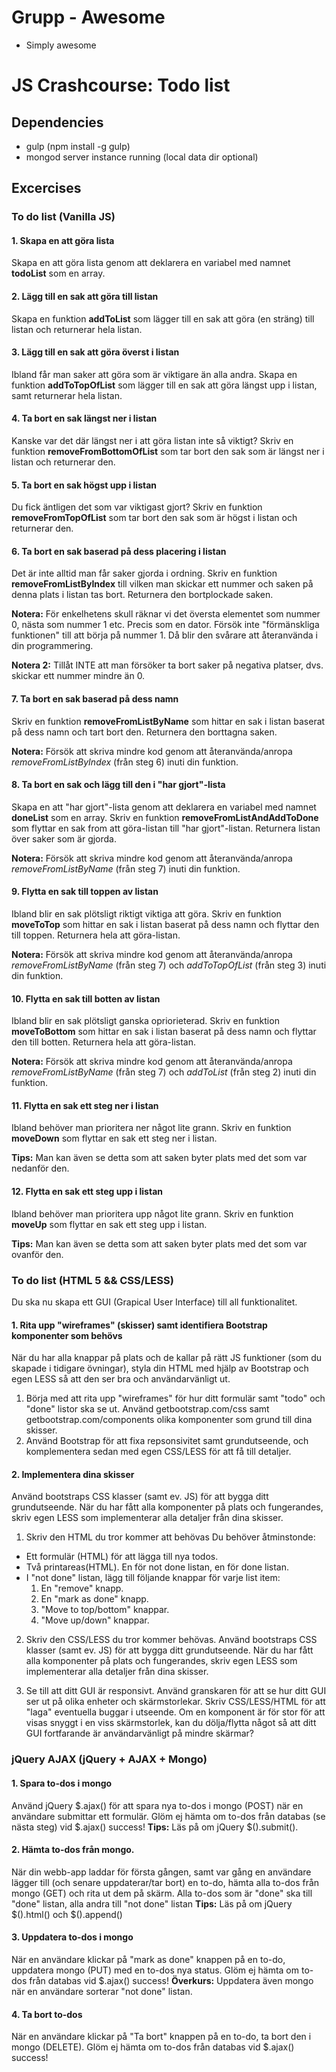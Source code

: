 # Grupp - Awesome  
* Simply awesome


# JS Crashcourse: Todo list

## Dependencies
* gulp (npm install -g gulp)
* mongod server instance running (local data dir optional)

## Excercises

### To do list (Vanilla JS)

#### 1. Skapa en att göra lista
Skapa en att göra lista genom att deklarera en variabel med namnet **todoList** som en array.


#### 2. Lägg till en sak att göra till listan
Skapa en funktion **addToList** som lägger till en sak att göra (en sträng) till listan och returnerar hela listan.


#### 3. Lägg till en sak att göra överst i listan
Ibland får man saker att göra som är viktigare än alla andra. Skapa en funktion **addToTopOfList** som lägger till en sak att göra längst upp i listan, samt returnerar hela listan.


#### 4. Ta bort en sak längst ner i listan
Kanske var det där längst ner i att göra listan inte så viktigt? Skriv en funktion **removeFromBottomOfList** som tar bort den sak som är längst ner i listan och returnerar den.


#### 5. Ta bort en sak högst upp i listan
Du fick äntligen det som var viktigast gjort? Skriv en funktion **removeFromTopOfList** som tar bort den sak som är högst i listan och returnerar den.


#### 6. Ta bort en sak baserad på dess placering i listan
Det är inte alltid man får saker gjorda i ordning. Skriv en funktion **removeFromListByIndex** till vilken man skickar ett nummer och saken på denna plats i listan tas bort. Returnera den bortplockade saken.

**Notera:** För enkelhetens skull räknar vi det översta elementet som nummer 0, nästa som nummer 1 etc. Precis som en dator. Försök inte "förmänskliga funktionen" till att börja på nummer 1. Då blir den svårare att återanvända i din programmering.

**Notera 2:** Tillåt INTE att man försöker ta bort saker på negativa platser, dvs. skickar ett nummer mindre än 0.


#### 7. Ta bort en sak baserad på dess namn
Skriv en funktion **removeFromListByName** som hittar en sak i listan baserat på dess namn och tart bort den. Returnera den borttagna saken.

**Notera:** Försök att skriva mindre kod genom att återanvända/anropa *removeFromListByIndex* (från steg 6) inuti din funktion.


#### 8. Ta bort en sak och lägg till den i "har gjort"-lista
Skapa en att "har gjort"-lista genom att deklarera en variabel med namnet **doneList** som en array.
Skriv en funktion **removeFromListAndAddToDone** som flyttar en sak from att göra-listan till "har gjort"-listan. Returnera listan över saker som är gjorda.

**Notera:** Försök att skriva mindre kod genom att återanvända/anropa *removeFromListByName* (från steg 7) inuti din funktion.


#### 9. Flytta en sak till toppen av listan
Ibland blir en sak plötsligt riktigt viktiga att göra. Skriv en funktion **moveToTop** som hittar en sak i listan baserat på dess namn och flyttar den till toppen. Returnera hela att göra-listan.

**Notera:** Försök att skriva mindre kod genom att återanvända/anropa *removeFromListByName* (från steg 7) och *addToTopOfList* (från steg 3) inuti din funktion.


#### 10. Flytta en sak till botten av listan
Ibland blir en sak plötsligt ganska opriorieterad. Skriv en funktion **moveToBottom** som hittar en sak i listan baserat på dess namn och flyttar den till botten. Returnera hela att göra-listan.

**Notera:** Försök att skriva mindre kod genom att återanvända/anropa *removeFromListByName* (från steg 7) och *addToList* (från steg 2) inuti din funktion.


#### 11. Flytta en sak ett steg ner i listan
Ibland behöver man prioritera ner något lite grann. Skriv en funktion **moveDown** som flyttar en sak ett steg ner i listan.

**Tips:** Man kan även se detta som att saken byter plats med det som var nedanför den.


#### 12. Flytta en sak ett steg upp i listan
Ibland behöver man prioritera upp något lite grann. Skriv en funktion **moveUp** som flyttar en sak ett steg upp i listan.

**Tips:** Man kan även se detta som att saken byter plats med det som var ovanför den.

### To do list (HTML 5 && CSS/LESS)
Du ska nu skapa ett GUI (Grapical User Interface) till all funktionalitet.


#### 1. Rita upp "wireframes" (skisser) samt identifiera Bootstrap komponenter som behövs
När du har alla knappar på plats och de kallar på rätt JS funktioner (som du skapade i tidigare övningar), styla din HTML med hjälp av Bootstrap och egen LESS så att den ser bra och användarvänligt ut.
  1. Börja med att rita upp "wireframes" för hur ditt formulär samt "todo" och "done" listor ska se ut. Använd getbootstrap.com/css samt getbootstrap.com/components olika komponenter som grund till dina skisser.
  2. Använd Bootstrap för att fixa repsonsivitet samt grundutseende, och komplementera sedan med egen CSS/LESS för att få till detaljer.


#### 2. Implementera dina skisser
Använd bootstraps CSS klasser (samt ev. JS) för att bygga ditt grundutseende. När du har fått alla komponenter på plats och fungerandes, skriv egen LESS som implementerar alla detaljer från dina skisser.

1. Skriv den HTML du tror kommer att behövas
Du behöver åtminstonde:
* Ett formulär (HTML) för att lägga till nya todos.
* Två printareas(HTML). En för not done listan, en för done listan.
* I "not done" listan, lägg till följande knappar för varje list item:
  1. En "remove" knapp.
  2. En "mark as done" knapp.
  3. "Move to top/bottom" knappar.
  4. "Move up/down" knappar.
  
2. Skriv den CSS/LESS du tror kommer behövas.
Använd bootstraps CSS klasser (samt ev. JS) för att bygga ditt grundutseende. När du har fått alla komponenter på plats och fungerandes, skriv egen LESS som implementerar alla detaljer från dina skisser.

3. Se till att ditt GUI är responsivt.
Använd granskaren för att se hur ditt GUI ser ut på olika enheter och skärmstorlekar. Skriv CSS/LESS/HTML för att "laga" eventuella buggar i utseende. Om en komponent är för stor för att visas snyggt i en viss skärmstorlek, kan du dölja/flytta något så att ditt GUI fortfarande är användarvänligt på mindre skärmar?


### jQuery AJAX (jQuery + AJAX + Mongo)

#### 1. Spara to-dos i mongo
Använd jQuery $.ajax() för att spara nya to-dos i mongo (POST) när en användare submittar ett formulär. Glöm ej hämta om to-dos från databas (se nästa steg) vid $.ajax() success!
**Tips:** Läs på om jQuery $().submit().

#### 2. Hämta to-dos från mongo.
När din webb-app laddar för första gången, samt var gång en användare lägger till (och senare uppdaterar/tar bort) en to-do, hämta alla to-dos från mongo (GET) och rita ut dem på skärm. Alla to-dos som är "done" ska till "done" listan, alla andra till "not done" listan
**Tips:** Läs på om jQuery $().html() och $().append()

#### 3. Uppdatera to-dos i mongo
När en användare klickar på "mark as done" knappen på en to-do, uppdatera mongo (PUT) med en to-dos nya status. Glöm ej hämta om to-dos från databas vid $.ajax() success!
**Överkurs:** Uppdatera även mongo när en användare sorterar "not done" listan.

#### 4. Ta bort to-dos
När en användare klickar på "Ta bort" knappen på en to-do, ta bort den i mongo (DELETE). Glöm ej hämta om to-dos från databas vid $.ajax() success!
